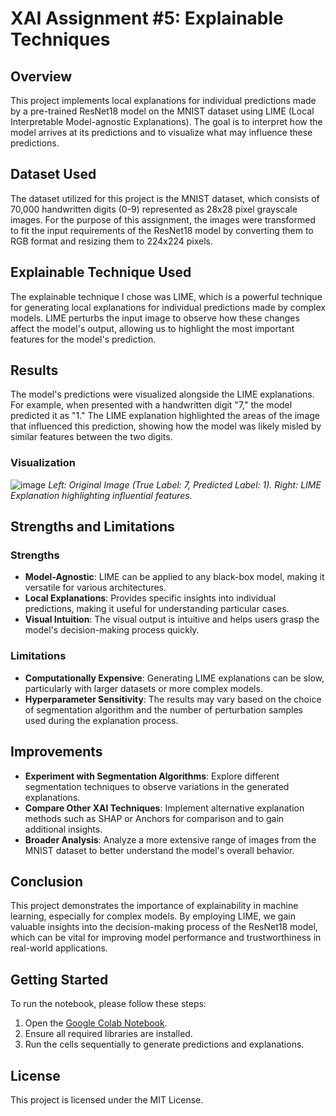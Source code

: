 # XAI Assignment #5: Explainable Techniques

## Overview
This project implements local explanations for individual predictions made by a pre-trained ResNet18 model on the MNIST dataset using LIME (Local Interpretable Model-agnostic Explanations). The goal is to interpret how the model arrives at its predictions and to visualize what may influence these predictions. 

## Dataset Used
The dataset utilized for this project is the MNIST dataset, which consists of 70,000 handwritten digits (0-9) represented as 28x28 pixel grayscale images. For the purpose of this assignment, the images were transformed to fit the input requirements of the ResNet18 model by converting them to RGB format and resizing them to 224x224 pixels.

## Explainable Technique Used
The explainable technique I chose was LIME, which is a powerful technique for generating local explanations for individual predictions made by complex models. LIME perturbs the input image to observe how these changes affect the model's output, allowing us to highlight the most important features for the model's prediction.

## Results
The model's predictions were visualized alongside the LIME explanations. For example, when presented with a handwritten digit "7," the model predicted it as "1." The LIME explanation highlighted the areas of the image that influenced this prediction, showing how the model was likely misled by similar features between the two digits.

### Visualization
![image](https://github.com/user-attachments/assets/3fd65f79-8e02-476d-b351-1a631299c260)
*Left: Original Image (True Label: 7, Predicted Label: 1). Right: LIME Explanation highlighting influential features.*

## Strengths and Limitations

### Strengths
- **Model-Agnostic**: LIME can be applied to any black-box model, making it versatile for various architectures.
- **Local Explanations**: Provides specific insights into individual predictions, making it useful for understanding particular cases.
- **Visual Intuition**: The visual output is intuitive and helps users grasp the model's decision-making process quickly.

### Limitations
- **Computationally Expensive**: Generating LIME explanations can be slow, particularly with larger datasets or more complex models.
- **Hyperparameter Sensitivity**: The results may vary based on the choice of segmentation algorithm and the number of perturbation samples used during the explanation process.

## Improvements
- **Experiment with Segmentation Algorithms**: Explore different segmentation techniques to observe variations in the generated explanations.
- **Compare Other XAI Techniques**: Implement alternative explanation methods such as SHAP or Anchors for comparison and to gain additional insights.
- **Broader Analysis**: Analyze a more extensive range of images from the MNIST dataset to better understand the model's overall behavior.

## Conclusion
This project demonstrates the importance of explainability in machine learning, especially for complex models. By employing LIME, we gain valuable insights into the decision-making process of the ResNet18 model, which can be vital for improving model performance and trustworthiness in real-world applications.

## Getting Started
To run the notebook, please follow these steps:
1. Open the [Google Colab Notebook](link_to_your_colab_notebook).
2. Ensure all required libraries are installed.
3. Run the cells sequentially to generate predictions and explanations.

## License
This project is licensed under the MIT License.
